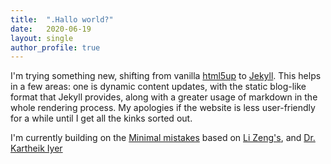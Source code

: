 ```yaml
---
title:  ".Hallo world?"
date:   2020-06-19
layout: single
author_profile: true
---
```


I'm trying something new, shifting from vanilla [html5up](https://html5up.net/) to [Jekyll](http://jekyllrb.com). This helps in a few areas: one is dynamic content updates, with the static blog-like format that Jekyll provides, along with a greater usage of markdown in the whole rendering process. My apologies if the website is less user-friendly for a while until I get all the kinks sorted out.

<!--more-->

I'm currently building on the [Minimal mistakes](https://github.com/mmistakes/minimal-mistakes) based on [Li Zeng's](https://zenglix.github.io/personal_website/), and [Dr. Kartheik Iyer](https://kartheikiyer.github.io) 
